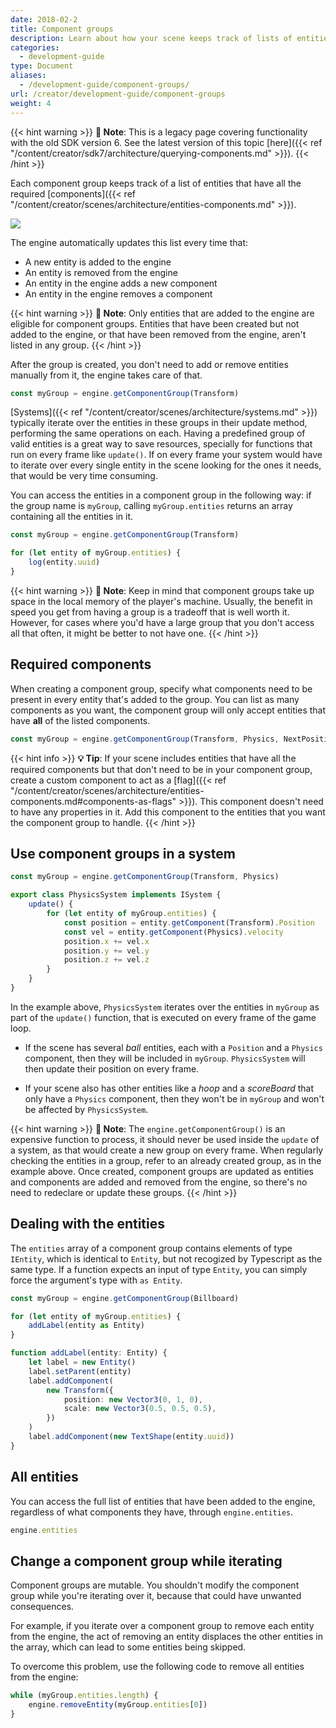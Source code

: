 ```yaml
---
date: 2018-02-2
title: Component groups
description: Learn about how your scene keeps track of lists of entities that have components in common to make updating them easier.
categories:
  - development-guide
type: Document
aliases:
  - /development-guide/component-groups/
url: /creator/development-guide/component-groups
weight: 4
---
```


{{< hint warning >}}
**📔 Note**: This is a legacy page covering functionality with the old SDK version 6. See the latest version of this topic [here]({{< ref "/content/creator/sdk7/architecture/querying-components.md" >}}).
{{< /hint >}}

Each component group keeps track of a list of entities that have all the required [components]({{< ref "/content/creator/scenes/architecture/entities-components.md" >}}).

![](/images/media/ecs-big-picture-w-compgroup.png)

The engine automatically updates this list every time that:

- A new entity is added to the engine
- An entity is removed from the engine
- An entity in the engine adds a new component
- An entity in the engine removes a component

{{< hint warning >}}
**📔 Note**: Only entities that are added to the engine are eligible for component groups. Entities that have been created but not added to the engine, or that have been removed from the engine, aren't listed in any group.
{{< /hint >}}

After the group is created, you don't need to add or remove entities manually from it, the engine takes care of that.

```ts
const myGroup = engine.getComponentGroup(Transform)
```

[Systems]({{< ref "/content/creator/scenes/architecture/systems.md" >}}) typically iterate over the entities in these groups in their update method, performing the same operations on each. Having a predefined group of valid entities is a great way to save resources, specially for functions that run on every frame like `update()`. If on every frame your system would have to iterate over every single entity in the scene looking for the ones it needs, that would be very time consuming.

You can access the entities in a component group in the following way: if the group name is `myGroup`, calling `myGroup.entities` returns an array containing all the entities in it.

```ts
const myGroup = engine.getComponentGroup(Transform)

for (let entity of myGroup.entities) {
	log(entity.uuid)
}
```

{{< hint warning >}}
**📔 Note**: Keep in mind that component groups take up space in the local memory of the player's machine. Usually, the benefit in speed you get from having a group is a tradeoff that is well worth it. However, for cases where you'd have a large group that you don't access all that often, it might be better to not have one.
{{< /hint >}}

## Required components

When creating a component group, specify what components need to be present in every entity that's added to the group. You can list as many components as you want, the component group will only accept entities that have **all** of the listed components.

```ts
const myGroup = engine.getComponentGroup(Transform, Physics, NextPosition)
```

{{< hint info >}}
**💡 Tip**: If your scene includes entities that have all the required components but that don't need to be in your component group, create a custom component to act as a [flag]({{< ref "/content/creator/scenes/architecture/entities-components.md#components-as-flags" >}}). This component doesn't need to have any properties in it. Add this component to the entities that you want the component group to handle.
{{< /hint >}}

## Use component groups in a system

```ts
const myGroup = engine.getComponentGroup(Transform, Physics)

export class PhysicsSystem implements ISystem {
	update() {
		for (let entity of myGroup.entities) {
			const position = entity.getComponent(Transform).Position
			const vel = entity.getComponent(Physics).velocity
			position.x += vel.x
			position.y += vel.y
			position.z += vel.z
		}
	}
}
```

In the example above, `PhysicsSystem` iterates over the entities in `myGroup` as part of the `update()` function, that is executed on every frame of the game loop.

- If the scene has several _ball_ entities, each with a `Position` and a `Physics` component, then they will be included in `myGroup`. `PhysicsSystem` will then update their position on every frame.

- If your scene also has other entities like a _hoop_ and a _scoreBoard_ that only have a `Physics` component, then they won't be in `myGroup` and won't be affected by `PhysicsSystem`.

{{< hint warning >}}
**📔 Note**: The `engine.getComponentGroup()` is an expensive function to process, it should never be used inside the `update` of a system, as that would create a new group on every frame. When regularly checking the entities in a group, refer to an already created group, as in the example above. Once created, component groups are updated as entities and components are added and removed from the engine, so there's no need to redeclare or update these groups.
{{< /hint >}}

## Dealing with the entities

The `entities` array of a component group contains elements of type `IEntity`, which is identical to `Entity`, but not recogized by Typescript as the same type. If a function expects an input of type `Entity`, you can simply force the argument's type with `as Entity`.

```ts
const myGroup = engine.getComponentGroup(Billboard)

for (let entity of myGroup.entities) {
	addLabel(entity as Entity)
}

function addLabel(entity: Entity) {
	let label = new Entity()
	label.setParent(entity)
	label.addComponent(
		new Transform({
			position: new Vector3(0, 1, 0),
			scale: new Vector3(0.5, 0.5, 0.5),
		})
	)
	label.addComponent(new TextShape(entity.uuid))
}
```

## All entities

You can access the full list of entities that have been added to the engine, regardless of what components they have, through `engine.entities`.

```ts
engine.entities
```

## Change a component group while iterating

Component groups are mutable. You shouldn't modify the component group while you're iterating over it, because that could have unwanted consequences.

For example, if you iterate over a component group to remove each entity from the engine, the act of removing an entity displaces the other entities in the array, which can lead to some entities being skipped.

To overcome this problem, use the following code to remove all entities from the engine:

```ts
while (myGroup.entities.length) {
	engine.removeEntity(myGroup.entities[0])
}
```
